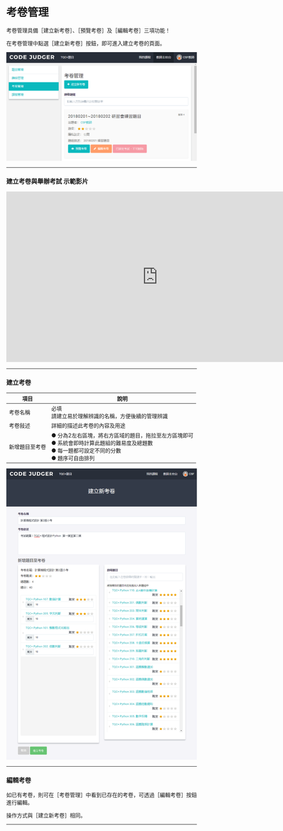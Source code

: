 # 考卷管理 #

考卷管理具備［建立新考卷］、［預覽考卷］及［編輯考卷］三項功能！

在考卷管理中點選［建立新考卷］按鈕，即可進入建立考卷的頁面。

![](/assets/cjmd02教師主控台-03-考卷管理-01-建立新考卷-02.png)

---

### 建立考卷與舉辦考試 示範影片 ###
<iframe width="800" height="450" src="https://www.youtube.com/embed/aBrGw6QTzoQ" frameborder="0" allow="autoplay; encrypted-media" allowfullscreen></iframe>

---

### 建立考卷 ###
|項目                           |說明               |
|-------------------------------|-------------------|
|考卷名稱 |必填<br>請建立易於理解辨識的名稱，方便後續的管理辨識|
|考卷敍述 |詳細的描述此考卷的內容及用途|
|新增題目至考卷| ● 分為2左右區塊，將右方區域的題目，拖拉至左方區塊即可<br>● 系統會即時計算此題組的難易度及總題數<br>● 每一題都可設定不同的分數<br>● 題序可自由排列|


![](/assets/cjmd02教師主控台-03-考卷管理-01-建立新考卷-03.png)

---


### 編輯考卷 ###

如已有考卷，則可在［考卷管理］中看到已存在的考卷，可透過［編輯考卷］按鈕進行編輯。

操作方式與［建立新考卷］相同。


---
